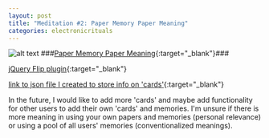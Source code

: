 ```yaml
---
layout: post
title: "Meditation #2: Paper Memory Paper Meaning"
categories: electronicrituals
---
```


![alt text](https://raw.githubusercontent.com/jirrian/jirrian.github.io/master/images/electronicrituals/papermemorypapermeaningss.png)
###[Paper Memory Paper Meaning](http://blog.jzhong.today/papermemorypapermeaning/){:target="_blank"}###

[jQuery Flip plugin](https://nnattawat.github.io/flip/){:target="_blank"}

[link to json file I created to store info on 'cards'](https://github.com/jirrian/jirrian.github.io/blob/master/papermemorypapermeaning/cards.json){:target="_blank"}

In the future, I would like to add more 'cards' and maybe add functionality for other users to add their own 'cards' and memories. I'm unsure if there is more meaning in using your own papers and memories (personal relevance) or using a pool of all users' memories (conventionalized meanings).